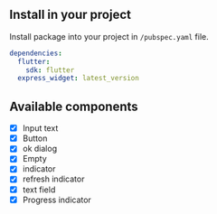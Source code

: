 ## Install in your project 

Install package into your project in `/pubspec.yaml` file.

```yaml
dependencies:
  flutter:
    sdk: flutter
  express_widget: latest_version
```

## Available components
- [x] Input text
- [x] Button
- [x] ok dialog
- [x] Empty
- [x] indicator
- [x] refresh indicator
- [x] text field
- [x] Progress indicator
